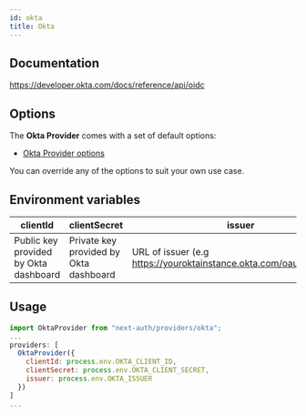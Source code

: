 ```yaml
---
id: okta
title: Okta
---
```


## Documentation

https://developer.okta.com/docs/reference/api/oidc

## Options

The **Okta Provider** comes with a set of default options:

- [Okta Provider options](https://github.com/nextauthjs/next-auth/blob/main/packages/next-auth/src/providers/okta.ts)

You can override any of the options to suit your own use case.

## Environment variables

| clientId                              | clientSecret                           | issuer                                                                  |
|---------------------------------------|----------------------------------------|-------------------------------------------------------------------------|
| Public key provided by Okta dashboard | Private key provided by Okta dashboard | URL of issuer  (e.g https://youroktainstance.okta.com/oauth2/default)   |

## Usage

```js
import OktaProvider from "next-auth/providers/okta";
...
providers: [
  OktaProvider({
    clientId: process.env.OKTA_CLIENT_ID,
    clientSecret: process.env.OKTA_CLIENT_SECRET,
    issuer: process.env.OKTA_ISSUER
  })
]
...
```
